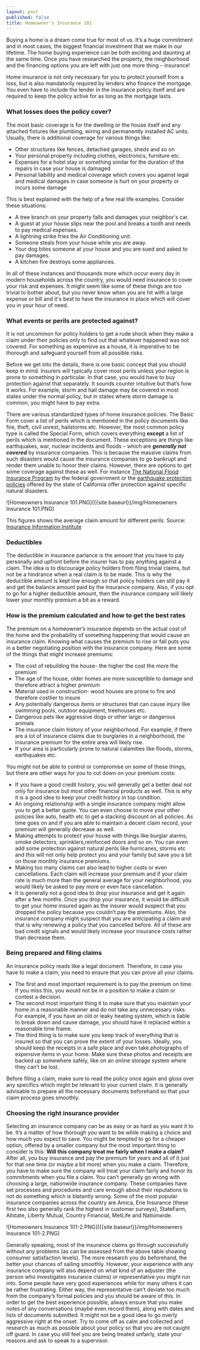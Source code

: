 ```yaml
---
layout: post
published: false
title: Homeowner's Insurance 101
---
```

Buying a home is a dream come true for most of us. It’s a huge commitment and in most cases, the biggest financial investment that we make in our lifetime. The home buying experience can be both exciting and daunting at the same time. Once you have researched the property, the neighborhood and the financing options you are left with just one more thing – insurance!

Home insurance is not only necessary for you to protect yourself from a loss, but is also mandatorily required by lenders who finance the mortgage. You even have to include the lender in the insurance policy itself and are required to keep the policy active for as long as the mortgage lasts.

### What losses does the policy cover?

The most basic coverage is for the dwelling or the house itself and any attached fixtures like plumbing, wiring and permanently installed AC units. Usually, there is additional coverage for various things like:

- Other structures like fences, detached garages, sheds and so on
- Your personal property including clothes, electronics, furniture etc.
- Expenses for a hotel stay or something similar for the duration of the repairs in case your house is damaged
- Personal liability and medical coverage which covers you against legal and medical damages in case someone is hurt on your property or incurs some damage


This is best explained with the help of a few real life examples. Consider these situations:

- A tree branch on your property falls and damages your neighbor's car.
- A guest at your house slips near the pool and breaks a tooth and needs to pay medical expenses.
- A lightning strike fries the Air Conditioning unit.
- Someone steals from your house while you are away.
- Your dog bites someone at your house and you are sued and asked to pay damages.
- A kitchen fire destroys some appliances.

In all of these instances and thousands more which occur every day in modern households across the country, you would need insurance to cover your risk and expenses. It might seem like some of these things are too trivial to bother about, but you never know when you are hit with a large expense or bill and it's best to have the insurance in place which will cover you in your hour of need.

### What events or perils are protected against?

It is not uncommon for policy holders to get a rude shock when they make a claim under their policies only to find out that whatever happened was not covered. For something as expensive as a house, it is imperative to be thorough and safeguard yourself from all possible risks.

Before we get into the details, there is one basic concept that you should keep in mind. Insurers will typically cover most perils unless your region is prone to something in particular. In that case, you would have to buy protection against that separately. It sounds counter intuitive but that’s how it works. For example, storm and hail damage may be covered in most states under the normal policy, but in states where storm damage is common, you might have to pay extra.

There are various standardized types of home insurance policies. The Basic Form cover a list of perils which is mentioned in the policy documents like fire, theft, civil unrest, hailstorms etc. However, the most common policy type is called the Special Form, which covers everything **except** a list of perils which is mentioned in the document. These exceptions are things like earthquakes, war, nuclear incidents and floods – which are _**generally not covered**_ by insurance companies. This is because the massive claims from such disasters would cause the insurance companies to go bankrupt and render them unable to honor their claims. However, there are options to get some coverage against these as well. For instance [The National Flood Insurance Program](https://www.floodsmart.gov/floodsmart/) by the federal government or the [earthquake protection policies](http://www.insurance.ca.gov/01-consumers/105-type/95-guides/03-res/eq-ins.cfm) offered by the state of California offer protection against specific natural disasters.

![Homeowners Insurance 101.PNG]({{site.baseurl}}/img/Homeowners Insurance 101.PNG)

This figures shows the average claim amount for different perils. Source: [Insurance Information Institute](http://www.iii.org/fact-statistic/homeowners-and-renters-insurance)

### Deductibles

The deductible in insurance parlance is the amount that you have to pay personally and upfront before the insurer has to pay anything against a claim. The idea is to discourage policy holders from filing trivial claims, but not be a hindrance when a real claim is to be made. This is why the deductible amount is kept low enough so that policy holders can still pay it and get the balance amount paid by the insurance company. Also, if you opt to go for a higher deductible amount, then the insurance company will likely lower your monthly premium a bit as a reward.

### How is the premium calculated and how to get the best rates

The premium on a homeowner’s insurance depends on the actual cost of the home and the probability of something happening that would cause an insurance claim. Knowing what causes the premium to rise or fall puts you in a better negotiating position with the insurance company. Here are some of the things that might increase premiums:

- The cost of rebuilding the house- the higher the cost the more the premium
- The age of the house, older homes are more susceptible to damage and therefore attract a higher premium
- Material used in construction- wood houses are prone to fire and therefore costlier to insure
- Any potentially dangerous items or structures that can cause injury like swimming pools, outdoor equipment, treehouses etc.
- Dangerous pets like aggressive dogs or other large or dangerous animals
- The insurance claim history of your neighborhood. For example, if there are a lot of insurance claims due to burglaries in a neighborhood, the insurance premium for the entire area will likely rise. 
- If your area is particularly prone to natural calamities like floods, storms, earthquakes etc.

You might not be able to control or compromise on some of these things, but there are other ways for you to cut down on your premium costs:

- If you have a good credit history, you will generally get a better deal not only for insurance but most other financial products as well. This is why it is a good idea to keep your credit history in top condition.
- An ongoing relationship with a single insurance company might allow you to get a better quote. You can even choose to move your other policies like auto, health etc to get a stacking discount on all policies. As time goes on and if you are able to maintain a decent claim record, your premium will generally decrease as well.
- Making attempts to protect your house with things like burglar alarms, smoke detectors, sprinklers,reinforced doors and so on. You can even add some protection against natural perils like hurricanes, storms etc and this will not only help protect you and your family but save you a bit on those monthly insurance premiums. 
- Making too many claims can also lead to higher costs or even cancellations. Each claim will increase your premium and if your claim rate is much more than the general average for your neighborhood, you would likely be asked to pay more or even face cancellation.
- It is generally not a good idea to drop your insurance and get it again after a few months. Once you drop your insurance, it would be difficult to get your home insured again as the insurer would suspect that you dropped the policy because you couldn’t pay the premiums. Also, the insurance company might suspect that you are anticipating a claim and that is why renewing a policy that you cancelled before. All of these are bad credit signals and would likely increase your insurance costs rather than decrease them.

### Being prepared and filing claims

An insurance policy reads like a legal document. Therefore, in case you have to make a claim, you need to ensure that you can prove all your claims. 

- The first and most important requirement is to pay the premium on time. If you miss this, you would not be in a position to make a claim or contest a decision. 
- The second most important thing it to make sure that you maintain your home in a reasonable manner and do not take any unnecessary risks. For example, if you have an old or leaky heating system, which is liable to break down and cause damage, you should have it replaced within a reasonable time frame.
- The third thing is to make sure you keep track of everything that is insured so that you can prove the extent of your losses. Ideally, you should keep the receipts in a safe place and even take photographs of expensive items in your home. Make sure these photos and receipts are backed up somewhere safely, like on an online storage system where they can’t be lost.

Before filing a claim, make sure to read the policy once again and gloss over any specifics which might be relevant to your current claim. It is generally advisable to prepare all the necessary documents beforehand so that your claim process goes smoothly.

### Choosing the right insurance provider

Selecting an insurance company can be as easy or as hard as you want it to be. It’s a matter of how thorough you want to be while making a choice and how much you expect to save. You might be tempted to go for a cheaper option, offered by a smaller company but the most important thing to consider is this: **Will this company treat me fairly when I make a claim?** After all, you buy insurance and pay the premium for years and all of it just for that one time (or maybe a bit more) when you make a claim. Therefore, you have to make sure the company will treat your claim fairly and honor its commitments when you file a claim.
You can’t generally go wrong with choosing a large, nationwide insurance company. These companies have set processes and procedures and care enough about their reputations to not do something which is blatantly wrong. Some of the most popular insurance companies across the country are Amica, Erie Insurance (these first two also generally rank the highest in customer surveys), StateFarm, Allstate, Liberty Mutual, Country Financial, MetLife and Nationwide.

![Homeowners Insurance 101-2.PNG]({{site.baseurl}}/img/Homeowners Insurance 101-2.PNG)

Generally speaking, most of the insurance claims go through successfully without any problems (as can be assessed from the above table showing consumer satisfaction levels). The more research you do beforehand, the better your chances of sailing smoothly. However, your experience with any insurance company will also depend on what kind of an adjuster (the person who investigates insurance claims) or representative you might run into. Some people have very good experiences while for many others it can be rather frustrating. Either way, the representative can’t deviate too much from the company’s formal policies and you should be aware of this. In order to get the best experience possible, always ensure that you make notes of any conversations (maybe even record them), along with dates and lists of documents submitted. It might not be a good idea to go overly aggressive right at the onset. Try to come off as calm and collected and research as much as possible about your policy so that you are not caught off guard. In case you still feel you are being treated unfairly, state your reasons and ask to speak to a supervisor.
